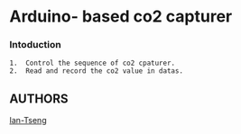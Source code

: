 # Arduino- based co2 capturer




### Intoduction 
```
1.	Control the sequence of co2 cpaturer.
2.  Read and record the co2 value in datas.
```


## AUTHORS
[Ian-Tseng](https://github.com/Ian-Tseng/)
